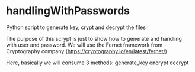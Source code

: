 # handlingWithPasswords
Python script to generate key, crypt and decrypt the files

The purpose of this scrypt is just to show how to generate and handling with user and password.
We will use the Fernet framework from Cryptography company (https://cryptography.io/en/latest/fernet/)

Here, basically we will consume 3 methods:
    generate_key
    encrypt
    decrypt